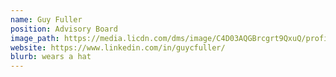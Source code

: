 ```yaml
---
name: Guy Fuller 
position: Advisory Board
image_path: https://media.licdn.com/dms/image/C4D03AQGBrcgrt9QxuQ/profile-displayphoto-shrink_800_800/0?e=1542844800&v=beta&t=4FyAYpwwqBSuyKarmaCGAwczAsZ3eHE-ai4rBAAvuWw
website: https://www.linkedin.com/in/guycfuller/
blurb: wears a hat
---
```

